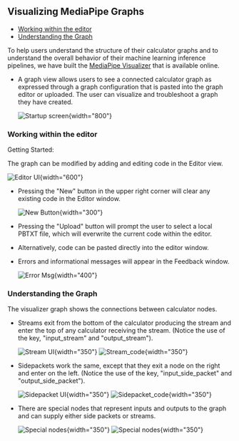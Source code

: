 ## Visualizing MediaPipe Graphs

-   [Working within the editor](#working-within-the-editor)
-   [Understanding the Graph](#understanding-the-graph)

To help users understand the structure of their calculator graphs and to
understand the overall behavior of their machine learning inference pipelines,
we have built the [MediaPipe Visualizer](https://viz.mediapipe.dev/) that is available online.

*   A graph view allows users to see a connected calculator graph as expressed
    through a graph configuration that is pasted into the graph editor or
    uploaded. The user can visualize and troubleshoot a graph they have created.

    ![Startup screen](./images/startup_screen.png){width="800"}

### Working within the editor

Getting Started:

The graph can be modified by adding and editing code in the Editor view.

![Editor UI](./images/editor_view.png){width="600"}

*   Pressing the "New" button in the upper right corner will clear any existing
    code in the Editor window.

    ![New Button](./images/upload_button.png){width="300"}

*   Pressing the "Upload" button will prompt the user to select a local PBTXT
    file, which will everwrite the current code within the editor.

*   Alternatively, code can be pasted directly into the editor window.

*   Errors and informational messages will appear in the Feedback window.

    ![Error Msg](./images/console_error.png){width="400"}

### Understanding the Graph

The visualizer graph shows the connections between calculator nodes.

*   Streams exit from the bottom of the calculator producing the stream and
    enter the top of any calculator receiving the stream. (Notice the use of the
    key, "input_stream" and "output_stream").

    ![Stream UI](./images/stream_ui.png){width="350"}
    ![Stream_code](./images/stream_code.png){width="350"}

*   Sidepackets work the same, except that they exit a node on the right and
    enter on the left. (Notice the use of the key, "input_side_packet" and
    "output_side_packet").

    ![Sidepacket UI](./images/side_packet.png){width="350"}
    ![Sidepacket_code](./images/side_packet_code.png){width="350"}

*   There are special nodes that represent inputs and outputs to the graph and
    can supply either side packets or streams.

    ![Special nodes](./images/special_nodes.png){width="350"}
    ![Special nodes](./images/special_nodes_code.png){width="350"}

